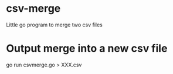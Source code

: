 # csv-merge
Little go program to merge two csv files 

# Output merge into a new csv file
go run csvmerge.go > XXX.csv
